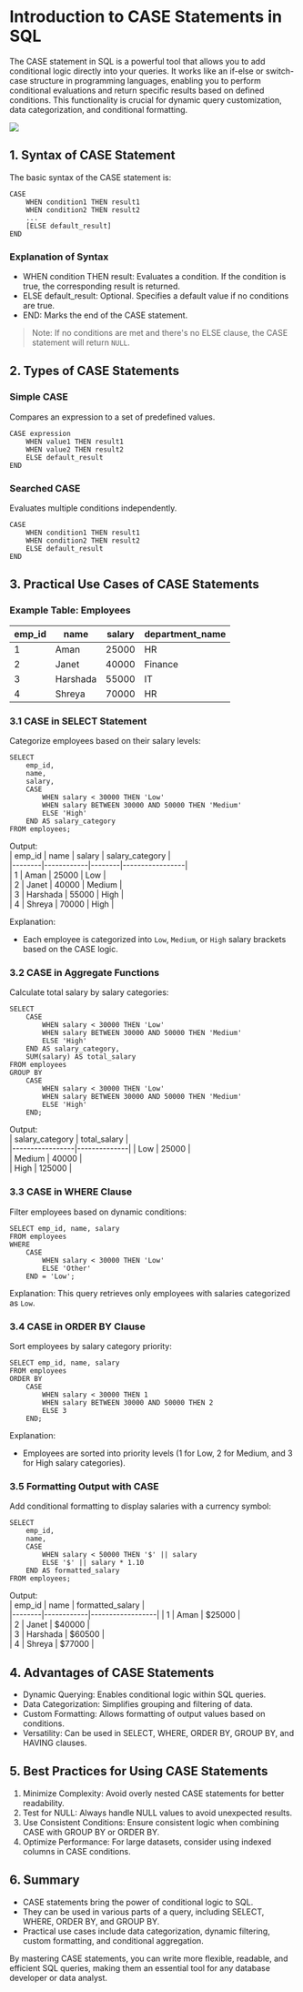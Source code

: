 # Introduction to CASE Statements in SQL  
The CASE statement in SQL is a powerful tool that allows you to add conditional logic directly into your queries. It works like an if-else or switch-case structure in programming languages, enabling you to perform conditional evaluations and return specific results based on defined conditions. This functionality is crucial for dynamic query customization, data categorization, and conditional formatting.

[![](https://markdown-videos-api.jorgenkh.no/youtube/lMEn2ZkWNNY)](https://youtu.be/5M8SoHw10Fk)

## 1. Syntax of CASE Statement  
The basic syntax of the CASE statement is:  

```
CASE  
    WHEN condition1 THEN result1  
    WHEN condition2 THEN result2  
    ...  
    [ELSE default_result]  
END  
```

### Explanation of Syntax  
- WHEN condition THEN result: Evaluates a condition. If the condition is true, the corresponding result is returned.  
- ELSE default_result: Optional. Specifies a default value if no conditions are true.  
- END: Marks the end of the CASE statement.  

> Note: If no conditions are met and there's no ELSE clause, the CASE statement will return `NULL`.  

## 2. Types of CASE Statements  
### Simple CASE  
Compares an expression to a set of predefined values.  
```
CASE expression  
    WHEN value1 THEN result1  
    WHEN value2 THEN result2  
    ELSE default_result  
END  
```  

### Searched CASE  
Evaluates multiple conditions independently.  
```
CASE  
    WHEN condition1 THEN result1  
    WHEN condition2 THEN result2  
    ELSE default_result  
END  
```

## 3. Practical Use Cases of CASE Statements  
### Example Table: Employees  
| emp_id | name       | salary   | department_name |  
|--------|------------|----------|-----------------|  
| 1      | Aman       | 25000    | HR              |  
| 2      | Janet      | 40000    | Finance         |  
| 3      | Harshada   | 55000    | IT              |  
| 4      | Shreya     | 70000    | HR              |  

### 3.1 CASE in SELECT Statement  
Categorize employees based on their salary levels:  

```
SELECT 
    emp_id,  
    name,  
    salary,  
    CASE  
        WHEN salary < 30000 THEN 'Low'  
        WHEN salary BETWEEN 30000 AND 50000 THEN 'Medium'  
        ELSE 'High'  
    END AS salary_category  
FROM employees;  
```  

Output:  
| emp_id | name       | salary | salary_category |  
|--------|------------|--------|-----------------|  
| 1      | Aman       | 25000  | Low             |  
| 2      | Janet      | 40000  | Medium          |  
| 3      | Harshada   | 55000  | High            |  
| 4      | Shreya     | 70000  | High            |  

Explanation:  
- Each employee is categorized into `Low`, `Medium`, or `High` salary brackets based on the CASE logic.  

### 3.2 CASE in Aggregate Functions  
Calculate total salary by salary categories:  

```
SELECT 
    CASE  
        WHEN salary < 30000 THEN 'Low'  
        WHEN salary BETWEEN 30000 AND 50000 THEN 'Medium'  
        ELSE 'High'  
    END AS salary_category,  
    SUM(salary) AS total_salary  
FROM employees  
GROUP BY  
    CASE  
        WHEN salary < 30000 THEN 'Low'  
        WHEN salary BETWEEN 30000 AND 50000 THEN 'Medium'  
        ELSE 'High'  
    END;  
```  

Output:  
| salary_category | total_salary |  
|-----------------|--------------|
| Low             | 25000        |  
| Medium          | 40000        |  
| High            | 125000       |  

### 3.3 CASE in WHERE Clause  
Filter employees based on dynamic conditions:  

```
SELECT emp_id, name, salary  
FROM employees  
WHERE  
    CASE  
        WHEN salary < 30000 THEN 'Low'  
        ELSE 'Other'  
    END = 'Low';  
```  

Explanation: This query retrieves only employees with salaries categorized as `Low`.

### 3.4 CASE in ORDER BY Clause  
Sort employees by salary category priority:  

```
SELECT emp_id, name, salary  
FROM employees  
ORDER BY  
    CASE  
        WHEN salary < 30000 THEN 1  
        WHEN salary BETWEEN 30000 AND 50000 THEN 2  
        ELSE 3  
    END;  
```  

Explanation:  
- Employees are sorted into priority levels (1 for Low, 2 for Medium, and 3 for High salary categories).  

### 3.5 Formatting Output with CASE  
Add conditional formatting to display salaries with a currency symbol:  

```
SELECT  
    emp_id,  
    name,  
    CASE  
        WHEN salary < 50000 THEN '$' || salary  
        ELSE '$' || salary * 1.10  
    END AS formatted_salary  
FROM employees;  
```  

Output:  
| emp_id | name       | formatted_salary |  
|--------|------------|------------------|
| 1      | Aman       | $25000           |  
| 2      | Janet      | $40000           |  
| 3      | Harshada   | $60500           |  
| 4      | Shreya     | $77000           |  

## 4. Advantages of CASE Statements  
- Dynamic Querying: Enables conditional logic within SQL queries.  
- Data Categorization: Simplifies grouping and filtering of data.  
- Custom Formatting: Allows formatting of output values based on conditions.  
- Versatility: Can be used in SELECT, WHERE, ORDER BY, GROUP BY, and HAVING clauses.  



## 5. Best Practices for Using CASE Statements  
1. Minimize Complexity: Avoid overly nested CASE statements for better readability.  
2. Test for NULL: Always handle NULL values to avoid unexpected results.  
3. Use Consistent Conditions: Ensure consistent logic when combining CASE with GROUP BY or ORDER BY.  
4. Optimize Performance: For large datasets, consider using indexed columns in CASE conditions.  



## 6. Summary  
- CASE statements bring the power of conditional logic to SQL.  
- They can be used in various parts of a query, including SELECT, WHERE, ORDER BY, and GROUP BY.  
- Practical use cases include data categorization, dynamic filtering, custom formatting, and conditional aggregation.  

By mastering CASE statements, you can write more flexible, readable, and efficient SQL queries, making them an essential tool for any database developer or data analyst.  